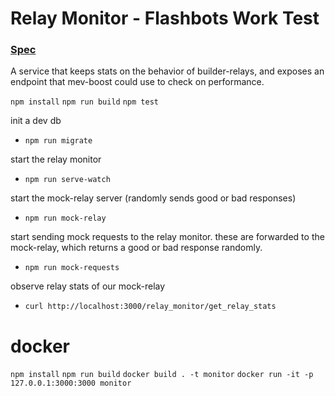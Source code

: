 # Relay Monitor - Flashbots Work Test

### [Spec](https://hackmd.io/@GUEKFRb9TryQv9zr8Zjx8Q/SJ-d0g9i5)

A service that keeps stats on the behavior of builder-relays, and exposes an endpoint that mev-boost could use to check on performance.

`npm install`
`npm run build`
`npm test`

init a dev db

- `npm run migrate`

start the relay monitor

- `npm run serve-watch`

start the mock-relay server (randomly sends good or bad responses)

- `npm run mock-relay`

start sending mock requests to the relay monitor. these are forwarded to the mock-relay, which returns a good or bad response randomly.

- `npm run mock-requests`

observe relay stats of our mock-relay

- `curl http://localhost:3000/relay_monitor/get_relay_stats`

# docker

`npm install`
`npm run build`
`docker build . -t monitor`
`docker run -it -p 127.0.0.1:3000:3000 monitor`
